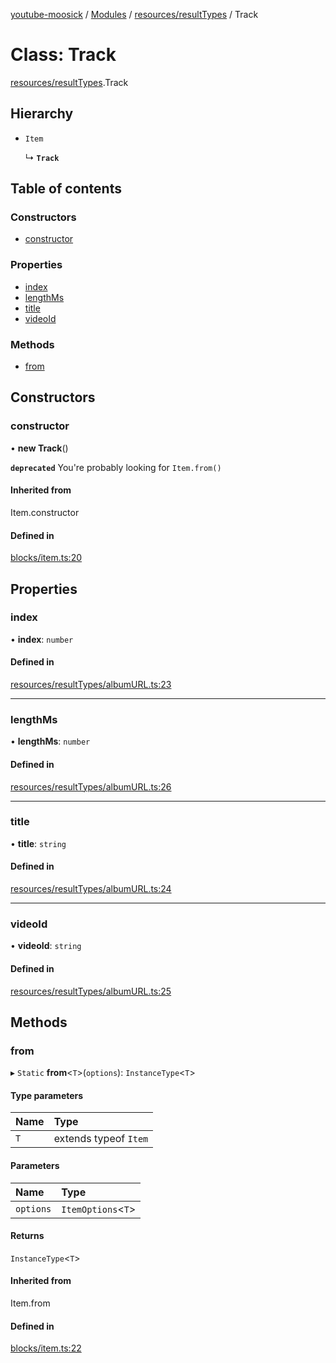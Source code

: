 [youtube-moosick](../README.md) / [Modules](../modules.md) / [resources/resultTypes](../modules/resources_resultTypes.md) / Track

# Class: Track

[resources/resultTypes](../modules/resources_resultTypes.md).Track

## Hierarchy

- `Item`

  ↳ **`Track`**

## Table of contents

### Constructors

- [constructor](resources_resultTypes.Track.md#constructor)

### Properties

- [index](resources_resultTypes.Track.md#index)
- [lengthMs](resources_resultTypes.Track.md#lengthms)
- [title](resources_resultTypes.Track.md#title)
- [videoId](resources_resultTypes.Track.md#videoid)

### Methods

- [from](resources_resultTypes.Track.md#from)

## Constructors

### constructor

• **new Track**()

**`deprecated`** You're probably looking for `Item.from()`

#### Inherited from

Item.constructor

#### Defined in

[blocks/item.ts:20](https://github.com/EvasiveXkiller/youtube-moosick/blob/7f2abd0/src/blocks/item.ts#L20)

## Properties

### index

• **index**: `number`

#### Defined in

[resources/resultTypes/albumURL.ts:23](https://github.com/EvasiveXkiller/youtube-moosick/blob/7f2abd0/src/resources/resultTypes/albumURL.ts#L23)

___

### lengthMs

• **lengthMs**: `number`

#### Defined in

[resources/resultTypes/albumURL.ts:26](https://github.com/EvasiveXkiller/youtube-moosick/blob/7f2abd0/src/resources/resultTypes/albumURL.ts#L26)

___

### title

• **title**: `string`

#### Defined in

[resources/resultTypes/albumURL.ts:24](https://github.com/EvasiveXkiller/youtube-moosick/blob/7f2abd0/src/resources/resultTypes/albumURL.ts#L24)

___

### videoId

• **videoId**: `string`

#### Defined in

[resources/resultTypes/albumURL.ts:25](https://github.com/EvasiveXkiller/youtube-moosick/blob/7f2abd0/src/resources/resultTypes/albumURL.ts#L25)

## Methods

### from

▸ `Static` **from**<`T`\>(`options`): `InstanceType`<`T`\>

#### Type parameters

| Name | Type |
| :------ | :------ |
| `T` | extends typeof `Item` |

#### Parameters

| Name | Type |
| :------ | :------ |
| `options` | `ItemOptions`<`T`\> |

#### Returns

`InstanceType`<`T`\>

#### Inherited from

Item.from

#### Defined in

[blocks/item.ts:22](https://github.com/EvasiveXkiller/youtube-moosick/blob/7f2abd0/src/blocks/item.ts#L22)
